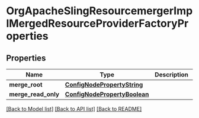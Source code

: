 # OrgApacheSlingResourcemergerImplMergedResourceProviderFactoryProperties

## Properties
Name | Type | Description | Notes
------------ | ------------- | ------------- | -------------
**merge_root** | [**ConfigNodePropertyString**](ConfigNodePropertyString.md) |  | [optional] 
**merge_read_only** | [**ConfigNodePropertyBoolean**](ConfigNodePropertyBoolean.md) |  | [optional] 

[[Back to Model list]](../README.md#documentation-for-models) [[Back to API list]](../README.md#documentation-for-api-endpoints) [[Back to README]](../README.md)


